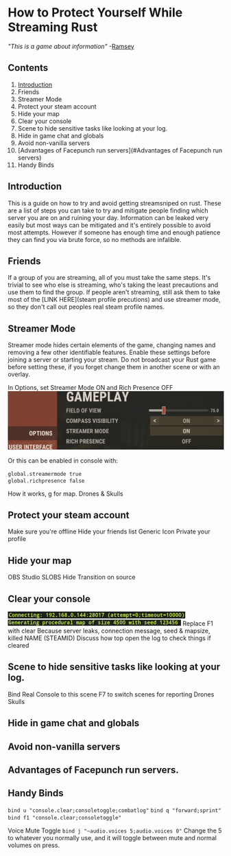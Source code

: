 # How to Protect Yourself While Streaming Rust

*"This is a game about information"* -[Ramsey](https://www.youtube.com/watch?v=YdYmtFbQ8mU&t=49s)

## Contents
1. [Introduction](#Introduction)
1. Friends
1. Streamer Mode
1. Protect your steam account
1. Hide your map
1. Clear your console
1. Scene to hide sensitive tasks like looking at your log.
1. Hide in game chat and globals
1. Avoid non-vanilla servers
1. [Advantages of Facepunch run servers](#Advantages of Facepunch run servers)
1. Handy Binds

## Introduction
This is a guide on how to try and avoid getting streamsniped on rust. These are a list of steps you can take to try and mitigate people finding which server you are on and ruining your day. Information can be leaked very easily but most ways can be mitigated and it's entirely possible to avoid most attempts. However if someone has enough time and enough patience they can find you via brute force, so no methods are infalible.
## Friends
If a group of you are streaming, all of you must take the same steps. It's trivial to see who else is streaming, who's taking the least precautions and use them to find the group. If people aren't streaming, still ask them to take most of the [LINK HERE](steam profile precutions) and use streamer mode, so they don't call out peoples real steam profile names.
## Streamer Mode
  Streamer mode hides certain elements of the game, changing names and removing a few other identifiable features. Enable these settings before joining a server or starting your stream. Do not broadcast your Rust game before setting these, if you forget change them in another scene or with an overlay.
  
  In Options, set Streamer Mode ON and Rich Presence OFF
  ![Streamer Mode Options](https://github.com/Morgyn/StreamingRust/raw/main/streamermode.png)
  
  Or this can be enabled in console with:
  ```
  global.streamermode true
  global.richpresence false
  ``` 
  How it works, g for map.
  Drones & Skulls
## Protect your steam account
 Make sure you're offline
 Hide your friends list
 Generic Icon
 Private your profile
 
## Hide your map
   OBS Studio
   SLOBS
     Hide Transition on source
   
## Clear your console
  ![Connection Message](https://github.com/Morgyn/StreamingRust/raw/main/Connecting.png)
  ![Size and Seed](https://github.com/Morgyn/StreamingRust/raw/main/sizeandseed.png)
  Replace F1 with clear
    Because server leaks, connection message, seed & mapsize, killed NAME (STEAMID)
  Discuss how top open the log to check things if cleared
  
## Scene to hide sensitive tasks like looking at your log.
  Bind Real Console to this scene
  F7 to switch scenes for reporting
  Drones
  Skulls
  
## Hide in game chat and globals
## Avoid non-vanilla servers
## Advantages of Facepunch run servers.
## Handy Binds

`bind u "console.clear;consoletoggle;combatlog"`
`bind q "forward;sprint"`
`bind f1 "console.clear;consoletoggle"`

  Voice Mute Toggle
`bind j "~audio.voices 5;audio.voices 0"`
 Change the 5 to whatever you normally use, and it will toggle between mute and normal volumes on press.

